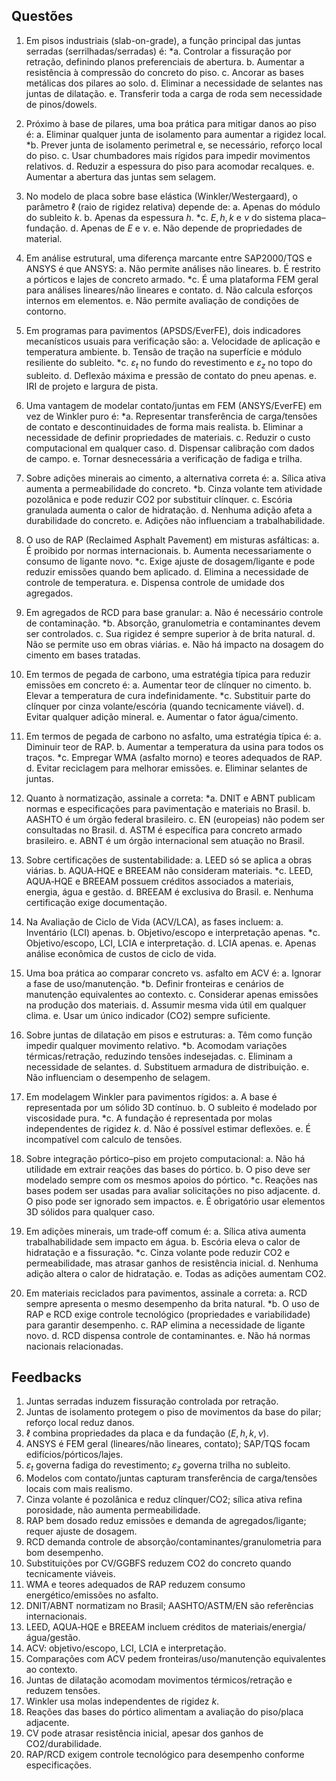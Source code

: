 ## Questões

1. Em pisos industriais (slab-on-grade), a função principal das juntas serradas (serrilhadas/serradas) é:
*a. Controlar a fissuração por retração, definindo planos preferenciais de abertura.
b. Aumentar a resistência à compressão do concreto do piso.
c. Ancorar as bases metálicas dos pilares ao solo.
d. Eliminar a necessidade de selantes nas juntas de dilatação.
e. Transferir toda a carga de roda sem necessidade de pinos/dowels.

2. Próximo à base de pilares, uma boa prática para mitigar danos ao piso é:
a. Eliminar qualquer junta de isolamento para aumentar a rigidez local.
*b. Prever junta de isolamento perimetral e, se necessário, reforço local do piso.
c. Usar chumbadores mais rígidos para impedir movimentos relativos.
d. Reduzir a espessura do piso para acomodar recalques.
e. Aumentar a abertura das juntas sem selagem.

3. No modelo de placa sobre base elástica (Winkler/Westergaard), o parâmetro $\ell$ (raio de rigidez relativa) depende de:
a. Apenas do módulo do subleito $k$.
b. Apenas da espessura $h$.
*c. $E, h, k$ e $\nu$ do sistema placa–fundação.
d. Apenas de $E$ e $\nu$.
e. Não depende de propriedades de material.

4. Em análise estrutural, uma diferença marcante entre SAP2000/TQS e ANSYS é que ANSYS:
a. Não permite análises não lineares.
b. É restrito a pórticos e lajes de concreto armado.
*c. É uma plataforma FEM geral para análises lineares/não lineares e contato.
d. Não calcula esforços internos em elementos.
e. Não permite avaliação de condições de contorno.

5. Em programas para pavimentos (APSDS/EverFE), dois indicadores mecanísticos usuais para verificação são:
a. Velocidade de aplicação e temperatura ambiente.
b. Tensão de tração na superfície e módulo resiliente do subleito.
*c. $\varepsilon_t$ no fundo do revestimento e $\varepsilon_z$ no topo do subleito.
d. Deflexão máxima e pressão de contato do pneu apenas.
e. IRI de projeto e largura de pista.

6. Uma vantagem de modelar contato/juntas em FEM (ANSYS/EverFE) em vez de Winkler puro é:
*a. Representar transferência de carga/tensões de contato e descontinuidades de forma mais realista.
b. Eliminar a necessidade de definir propriedades de materiais.
c. Reduzir o custo computacional em qualquer caso.
d. Dispensar calibração com dados de campo.
e. Tornar desnecessária a verificação de fadiga e trilha.

7. Sobre adições minerais ao cimento, a alternativa correta é:
a. Sílica ativa aumenta a permeabilidade do concreto.
*b. Cinza volante tem atividade pozolânica e pode reduzir CO2 por substituir clínquer.
c. Escória granulada aumenta o calor de hidratação.
d. Nenhuma adição afeta a durabilidade do concreto.
e. Adições não influenciam a trabalhabilidade.

8. O uso de RAP (Reclaimed Asphalt Pavement) em misturas asfálticas:
a. É proibido por normas internacionais.
b. Aumenta necessariamente o consumo de ligante novo.
*c. Exige ajuste de dosagem/ligante e pode reduzir emissões quando bem aplicado.
d. Elimina a necessidade de controle de temperatura.
e. Dispensa controle de umidade dos agregados.

9. Em agregados de RCD para base granular:
a. Não é necessário controle de contaminação.
*b. Absorção, granulometria e contaminantes devem ser controlados.
c. Sua rigidez é sempre superior à de brita natural.
d. Não se permite uso em obras viárias.
e. Não há impacto na dosagem do cimento em bases tratadas.

10. Em termos de pegada de carbono, uma estratégia típica para reduzir emissões em concreto é:
a. Aumentar teor de clínquer no cimento.
b. Elevar a temperatura de cura indefinidamente.
*c. Substituir parte do clínquer por cinza volante/escória (quando tecnicamente viável).
d. Evitar qualquer adição mineral.
e. Aumentar o fator água/cimento.

11. Em termos de pegada de carbono no asfalto, uma estratégia típica é:
a. Diminuir teor de RAP.
b. Aumentar a temperatura da usina para todos os traços.
*c. Empregar WMA (asfalto morno) e teores adequados de RAP.
d. Evitar reciclagem para melhorar emissões.
e. Eliminar selantes de juntas.

12. Quanto à normatização, assinale a correta:
*a. DNIT e ABNT publicam normas e especificações para pavimentação e materiais no Brasil.
b. AASHTO é um órgão federal brasileiro.
c. EN (europeias) não podem ser consultadas no Brasil.
d. ASTM é específica para concreto armado brasileiro.
e. ABNT é um órgão internacional sem atuação no Brasil.

13. Sobre certificações de sustentabilidade:
a. LEED só se aplica a obras viárias.
b. AQUA‑HQE e BREEAM não consideram materiais.
*c. LEED, AQUA‑HQE e BREEAM possuem créditos associados a materiais, energia, água e gestão.
d. BREEAM é exclusiva do Brasil.
e. Nenhuma certificação exige documentação.

14. Na Avaliação de Ciclo de Vida (ACV/LCA), as fases incluem:
a. Inventário (LCI) apenas.
b. Objetivo/escopo e interpretação apenas.
*c. Objetivo/escopo, LCI, LCIA e interpretação.
d. LCIA apenas.
e. Apenas análise econômica de custos de ciclo de vida.

15. Uma boa prática ao comparar concreto vs. asfalto em ACV é:
a. Ignorar a fase de uso/manutenção.
*b. Definir fronteiras e cenários de manutenção equivalentes ao contexto.
c. Considerar apenas emissões na produção dos materiais.
d. Assumir mesma vida útil em qualquer clima.
e. Usar um único indicador (CO2) sempre suficiente.

16. Sobre juntas de dilatação em pisos e estruturas:
a. Têm como função impedir qualquer movimento relativo.
*b. Acomodam variações térmicas/retração, reduzindo tensões indesejadas.
c. Eliminam a necessidade de selantes.
d. Substituem armadura de distribuição.
e. Não influenciam o desempenho de selagem.

17. Em modelagem Winkler para pavimentos rígidos:
a. A base é representada por um sólido 3D contínuo.
b. O subleito é modelado por viscosidade pura.
*c. A fundação é representada por molas independentes de rigidez $k$.
d. Não é possível estimar deflexões.
e. É incompatível com calculo de tensões.

18. Sobre integração pórtico–piso em projeto computacional:
a. Não há utilidade em extrair reações das bases do pórtico.
b. O piso deve ser modelado sempre com os mesmos apoios do pórtico.
*c. Reações nas bases podem ser usadas para avaliar solicitações no piso adjacente.
d. O piso pode ser ignorado sem impactos.
e. É obrigatório usar elementos 3D sólidos para qualquer caso.

19. Em adições minerais, um trade‑off comum é:
a. Sílica ativa aumenta trabalhabilidade sem impacto em água.
b. Escória eleva o calor de hidratação e a fissuração.
*c. Cinza volante pode reduzir CO2 e permeabilidade, mas atrasar ganhos de resistência inicial.
d. Nenhuma adição altera o calor de hidratação.
e. Todas as adições aumentam CO2.

20. Em materiais reciclados para pavimentos, assinale a correta:
a. RCD sempre apresenta o mesmo desempenho da brita natural.
*b. O uso de RAP e RCD exige controle tecnológico (propriedades e variabilidade) para garantir desempenho.
c. RAP elimina a necessidade de ligante novo.
d. RCD dispensa controle de contaminantes.
e. Não há normas nacionais relacionadas.

## Feedbacks

1. Juntas serradas induzem fissuração controlada por retração.
2. Juntas de isolamento protegem o piso de movimentos da base do pilar; reforço local reduz danos.
3. $\ell$ combina propriedades da placa e da fundação ($E,h,k,\nu$).
4. ANSYS é FEM geral (lineares/não lineares, contato); SAP/TQS focam edifícios/pórticos/lajes.
5. $\varepsilon_t$ governa fadiga do revestimento; $\varepsilon_z$ governa trilha no subleito.
6. Modelos com contato/juntas capturam transferência de carga/tensões locais com mais realismo.
7. Cinza volante é pozolânica e reduz clínquer/CO2; sílica ativa refina porosidade, não aumenta permeabilidade.
8. RAP bem dosado reduz emissões e demanda de agregados/ligante; requer ajuste de dosagem.
9. RCD demanda controle de absorção/contaminantes/granulometria para bom desempenho.
10. Substituições por CV/GGBFS reduzem CO2 do concreto quando tecnicamente viáveis.
11. WMA e teores adequados de RAP reduzem consumo energético/emissões no asfalto.
12. DNIT/ABNT normatizam no Brasil; AASHTO/ASTM/EN são referências internacionais.
13. LEED, AQUA‑HQE e BREEAM incluem créditos de materiais/energia/água/gestão.
14. ACV: objetivo/escopo, LCI, LCIA e interpretação.
15. Comparações com ACV pedem fronteiras/uso/manutenção equivalentes ao contexto.
16. Juntas de dilatação acomodam movimentos térmicos/retração e reduzem tensões.
17. Winkler usa molas independentes de rigidez $k$.
18. Reações das bases do pórtico alimentam a avaliação do piso/placa adjacente.
19. CV pode atrasar resistência inicial, apesar dos ganhos de CO2/durabilidade.
20. RAP/RCD exigem controle tecnológico para desempenho conforme especificações.
